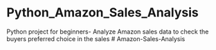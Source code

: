 # Python_Amazon_Sales_Analysis

Python project for beginners- Analyze Amazon sales data to check the buyers preferred choice in the sales
#   A m a z o n - S a l e s - A n a l y s i s  
 